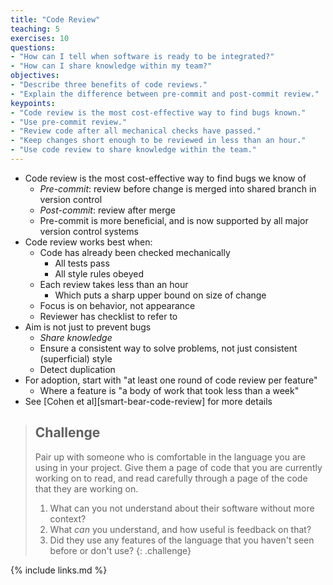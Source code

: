 ```yaml
---
title: "Code Review"
teaching: 5
exercises: 10
questions:
- "How can I tell when software is ready to be integrated?"
- "How can I share knowledge within my team?"
objectives:
- "Describe three benefits of code reviews."
- "Explain the difference between pre-commit and post-commit review."
keypoints:
- "Code review is the most cost-effective way to find bugs known."
- "Use pre-commit review."
- "Review code after all mechanical checks have passed."
- "Keep changes short enough to be reviewed in less than an hour."
- "Use code review to share knowledge within the team."
---
```


*   Code review is the most cost-effective way to find bugs we know of
    *   *Pre-commit*: review before change is merged into shared branch in version control
    *   *Post-commit*: review after merge
    *   Pre-commit is more beneficial, and is now supported by all major version control systems
*   Code review works best when:
    *   Code has already been checked mechanically
        *   All tests pass
        *   All style rules obeyed
    *   Each review takes less than an hour
        *   Which puts a sharp upper bound on size of change
    *   Focus is on behavior, not appearance
    *   Reviewer has checklist to refer to
*   Aim is not just to prevent bugs
    *   *Share knowledge*
    *   Ensure a consistent way to solve problems, not just consistent (superficial) style
    *   Detect duplication
*   For adoption, start with "at least one round of code review per feature"
    *   Where a feature is "a body of work that took less than a week"
*   See [Cohen et al][smart-bear-code-review] for more details

> ## Challenge
>
> Pair up with someone who is comfortable in the language you are using in your project.
> Give them a page of code that you are currently working on to read,
> and read carefully through a page of the code that they are working on.
>
> 1.  What can you not understand about their software without more context?
> 2.  What *can* you understand, and how useful is feedback on that?
> 3.  Did they use any features of the language that you haven't seen before or don't use?
{: .challenge}

{% include links.md %}

